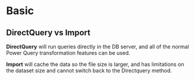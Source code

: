# Basic

## DirectQuery vs Import
**DirectQuery** will run queries directly in the DB server, and all of the normal Power Query transformation features can be used.

**Import** will cache the data so the file size is larger, and has limitations on the dataset size and cannot switch back to the Directquery method.
